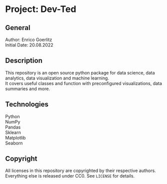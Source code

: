 # Project: Dev-Ted

## General

Author: Enrico Goerlitz <br/>
Initial Date: 20.08.2022

## Description

This repository is an open source python package for data science, data analytics, data visualization and machine learning. <br/>
It covers useful classes and function with preconfigured visualizations, data summaries and more.

## Technologies

Python <br/>
NumPy <br/>
Pandas <br/>
Sklearn <br>
Matplotlib <br/>
Seaborn <br/>

## Copyright

All licenses in this repository are copyrighted by their respective authors.
Everything else is released under CC0. See `LICENSE` for details.
